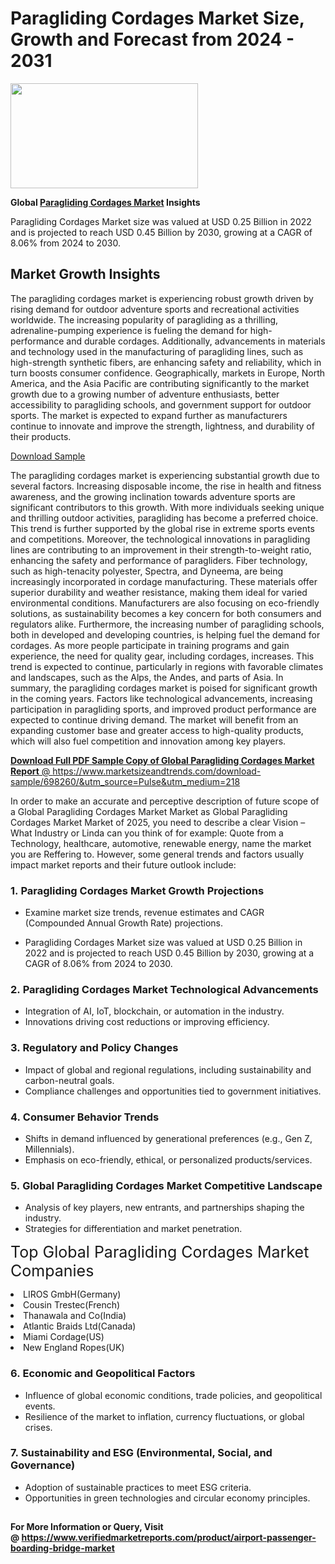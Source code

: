 <H1>Paragliding Cordages Market Size, Growth and Forecast from 2024 - 2031</H1><img class="aligncenter size-medium wp-image-584254" src="https://thirdeyenews.in/wp-content/uploads/2024/09/Global-Market-Research-300x168.jpeg" alt="" width="300" height="168" /><p><strong>Global&nbsp;<a href="https://www.marketsizeandtrends.com/download-sample/698260/&amp;utm_source=Pulse&amp;utm_medium=218">Paragliding Cordages Market</a> Insights</strong></p><p>Paragliding Cordages Market size was valued at USD 0.25 Billion in 2022 and is projected to reach USD 0.45 Billion by 2030, growing at a CAGR of 8.06% from 2024 to 2030.</p><p><h2>Market Growth Insights</h2> <p>The paragliding cordages market is experiencing robust growth driven by rising demand for outdoor adventure sports and recreational activities worldwide. The increasing popularity of paragliding as a thrilling, adrenaline-pumping experience is fueling the demand for high-performance and durable cordages. Additionally, advancements in materials and technology used in the manufacturing of paragliding lines, such as high-strength synthetic fibers, are enhancing safety and reliability, which in turn boosts consumer confidence. Geographically, markets in Europe, North America, and the Asia Pacific are contributing significantly to the market growth due to a growing number of adventure enthusiasts, better accessibility to paragliding schools, and government support for outdoor sports. The market is expected to expand further as manufacturers continue to innovate and improve the strength, lightness, and durability of their products.</p> <p><a href="#">Download Sample</a></p> <p>The paragliding cordages market is experiencing substantial growth due to several factors. Increasing disposable income, the rise in health and fitness awareness, and the growing inclination towards adventure sports are significant contributors to this growth. With more individuals seeking unique and thrilling outdoor activities, paragliding has become a preferred choice. This trend is further supported by the global rise in extreme sports events and competitions. Moreover, the technological innovations in paragliding lines are contributing to an improvement in their strength-to-weight ratio, enhancing the safety and performance of paragliders. Fiber technology, such as high-tenacity polyester, Spectra, and Dyneema, are being increasingly incorporated in cordage manufacturing. These materials offer superior durability and weather resistance, making them ideal for varied environmental conditions. Manufacturers are also focusing on eco-friendly solutions, as sustainability becomes a key concern for both consumers and regulators alike. Furthermore, the increasing number of paragliding schools, both in developed and developing countries, is helping fuel the demand for cordages. As more people participate in training programs and gain experience, the need for quality gear, including cordages, increases. This trend is expected to continue, particularly in regions with favorable climates and landscapes, such as the Alps, the Andes, and parts of Asia. In summary, the paragliding cordages market is poised for significant growth in the coming years. Factors like technological advancements, increasing participation in paragliding sports, and improved product performance are expected to continue driving demand. The market will benefit from an expanding customer base and greater access to high-quality products, which will also fuel competition and innovation among key players.</p> <p><a href="#"></p><p><span class=""><strong>Download Full PDF Sample Copy of Global Paragliding Cordages Market Report</strong> @ <a href="https://www.marketsizeandtrends.com/download-sample/698260/&amp;utm_source=Pulse&amp;utm_medium=218" target="_blank">https://www.marketsizeandtrends.com/download-sample/698260/&amp;utm_source=Pulse&amp;utm_medium=218</a></span></p><p>In order to make an accurate and perceptive description of future scope of a Global&nbsp;Paragliding Cordages Market Market as Global&nbsp;Paragliding Cordages Market Market of 2025, you need to describe a clear Vision &ndash; What Industry or Linda can you think of for example: Quote from a Technology, healthcare, automotive, renewable energy, name the market you are Reffering to. However, some general trends and factors usually impact market reports and their future outlook include:</p><h3>1.&nbsp;<strong>Paragliding Cordages Market Growth Projections</strong></h3><ul><li>Examine market size trends, revenue estimates and CAGR (Compounded Annual Growth Rate) projections.</li><li><p>Paragliding Cordages Market size was valued at USD 0.25 Billion in 2022 and is projected to reach USD 0.45 Billion by 2030, growing at a CAGR of 8.06% from 2024 to 2030.</p></li></ul><h3>2.&nbsp;<strong>Paragliding Cordages Market Technological Advancements</strong></h3><ul><li>Integration of AI, IoT, blockchain, or automation in the industry.</li><li>Innovations driving cost reductions or improving efficiency.</li></ul><h3>3.&nbsp;<strong>Regulatory and Policy Changes</strong></h3><ul><li>Impact of global and regional regulations, including sustainability and carbon-neutral goals.</li><li>Compliance challenges and opportunities tied to government initiatives.</li></ul><h3>4.&nbsp;<strong>Consumer Behavior Trends</strong></h3><ul><li>Shifts in demand influenced by generational preferences (e.g., Gen Z, Millennials).</li><li>Emphasis on eco-friendly, ethical, or personalized products/services.</li></ul><h3>5.&nbsp;<strong>Global Paragliding Cordages Market Competitive Landscape</strong></h3><ul><li>Analysis of key players, new entrants, and partnerships shaping the industry.</li><li>Strategies for differentiation and market penetration.</li></ul><p data-pm-slice="1 1 []"><span style="color: inherit; font-family: inherit; font-size: 25px;">Top Global Paragliding Cordages Market Companies</span></p><div class="" data-test-id=""><p><li>LIROS GmbH(Germany)</li><li> Cousin Trestec(French)</li><li> Thanawala and Co(India)</li><li> Atlantic Braids Ltd(Canada)</li><li> Miami Cordage(US)</li><li> New England Ropes(UK)</li></p></div><h3>6.&nbsp;<strong>Economic and Geopolitical Factors</strong></h3><ul><li>Influence of global economic conditions, trade policies, and geopolitical events.</li><li>Resilience of the market to inflation, currency fluctuations, or global crises.</li></ul><h3>7.&nbsp;<strong>Sustainability and ESG (Environmental, Social, and Governance)</strong></h3><ul><li>Adoption of sustainable practices to meet ESG criteria.</li><li>Opportunities in green technologies and circular economy principles.</li></ul><h2><strong style="font-size: 14px;">For More Information or Query, Visit @&nbsp;</strong><a style="background-color: #ffffff; font-size: 14px;" href="https://www.marketsizeandtrends.com/report/paragliding-cordages-market/" target="_blank">https://www.verifiedmarketreports.com/product/airport-passenger-boarding-bridge-market</a></h2>
